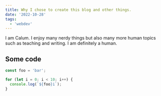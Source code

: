 ```yaml
---
title: Why I chose to create this blog and other things.
date: '2022-10-28'
tags:
  - 'webdev'
---
```


I am Calum. I enjoy many nerdy things but also many more human topics such as teaching and writing. I am definitely a human.

## Some code

```js
const foo = 'bar';

for (let i = 0; i < 10; i++) {
  console.log(`${foo}i`);
}
```
